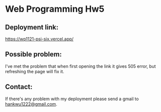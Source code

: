 # Web Programming Hw5
## Deployment link:
https://wp1121-psi-six.vercel.app/

## Possible problem:
I've met the problem that when first opening the link it gives 505 error, but refreshing the page will fix it.

## Contact:
If there's any problem with my deployment please send a gmail to hankwu1222@gmail.com. 
